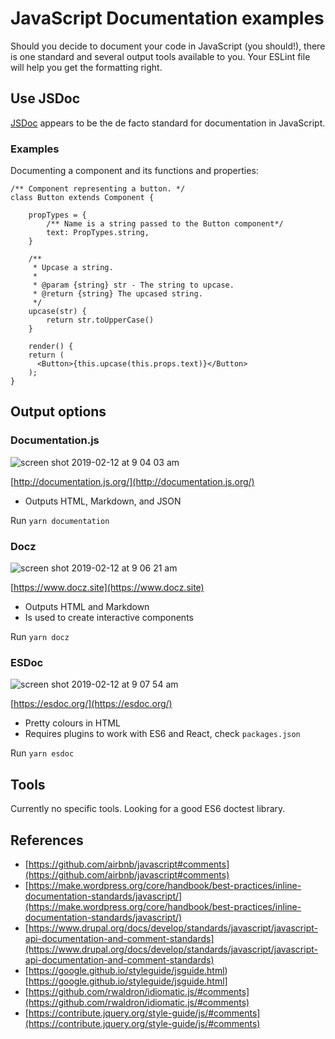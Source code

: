 # JavaScript Documentation examples

Should you decide to document your code in JavaScript (you should!), there is one standard and several output tools available to you. Your ESLint file will help you get the formatting right.

## Use JSDoc

[JSDoc](http://usejsdoc.org/) appears to be the de facto standard for documentation in JavaScript.

### Examples

Documenting a component and its functions and properties:

```
/** Component representing a button. */
class Button extends Component {

    propTypes = {
        /** Name is a string passed to the Button component*/
        text: PropTypes.string,
    }

    /**
     * Upcase a string.
     *
     * @param {string} str - The string to upcase.
     * @return {string} The upcased string.
     */
    upcase(str) {
        return str.toUpperCase()
    }

    render() {
    return (
      <Button>{this.upcase(this.props.text)}</Button>
    );
}

```

## Output options

### Documentation.js

![screen shot 2019-02-12 at 9 04 03 am](https://user-images.githubusercontent.com/867334/52640969-ce789000-2ea5-11e9-9ecc-d84fa3fa6f2f.png)

[http://documentation.js.org/](http://documentation.js.org/)

- Outputs HTML, Markdown, and JSON

Run `yarn documentation`

### Docz

![screen shot 2019-02-12 at 9 06 21 am](https://user-images.githubusercontent.com/867334/52640968-ce789000-2ea5-11e9-8782-8d2046cb70d7.png)

[https://www.docz.site](https://www.docz.site)

- Outputs HTML and Markdown
- Is used to create interactive components

Run `yarn docz`

### ESDoc

![screen shot 2019-02-12 at 9 07 54 am](https://user-images.githubusercontent.com/867334/52640967-ce789000-2ea5-11e9-8da7-0d29610fc9ac.png)

[https://esdoc.org/](https://esdoc.org/)

- Pretty colours in HTML
- Requires plugins to work with ES6 and React, check `packages.json`

Run `yarn esdoc`

## Tools

Currently no specific tools. Looking for a good ES6 doctest library.

## References

- [https://github.com/airbnb/javascript#comments](https://github.com/airbnb/javascript#comments)
- [https://make.wordpress.org/core/handbook/best-practices/inline-documentation-standards/javascript/](https://make.wordpress.org/core/handbook/best-practices/inline-documentation-standards/javascript/)
- [https://www.drupal.org/docs/develop/standards/javascript/javascript-api-documentation-and-comment-standards](https://www.drupal.org/docs/develop/standards/javascript/javascript-api-documentation-and-comment-standards)
- [https://google.github.io/styleguide/jsguide.html)[https://google.github.io/styleguide/jsguide.html]
- [https://github.com/rwaldron/idiomatic.js/#comments](https://github.com/rwaldron/idiomatic.js/#comments)
- [https://contribute.jquery.org/style-guide/js/#comments](https://contribute.jquery.org/style-guide/js/#comments)
